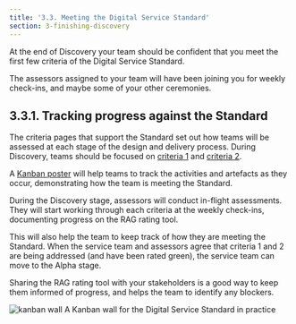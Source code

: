```yaml
---
title: '3.3. Meeting the Digital Service Standard'
section: 3-finishing-discovery
---
```


At the end of Discovery your team should be confident that you meet the first few criteria of the Digital Service Standard.

The assessors assigned to your team will have been joining you for weekly check-ins, and maybe some of your other ceremonies.

## 3.3.1. Tracking progress against the Standard

The criteria pages that support the Standard set out how teams will be assessed at each stage of the design and delivery process. During Discovery, teams should be focused on [criteria 1](https://www.dto.gov.au/standard/1-user-needs/) and [criteria 2](https://www.dto.gov.au/standard/2-multi-disciplinary-team/). 

A [Kanban poster](https://www.dto.gov.au/files/digital-service-standard-kanban-a0.pdf) will help teams to track the activities and artefacts as they occur, demonstrating how the team is meeting the Standard. 

During the Discovery stage, assessors will conduct in-flight assessments. They will start working through each criteria at the weekly check-ins, documenting progress on the RAG rating tool.

This will also help the team to keep track of how they are meeting the Standard. When the service team and assessors agree that criteria 1 and 2 are being addressed (and have been rated green), the service team can move to the Alpha stage. 

Sharing the RAG rating tool with your stakeholders is a good way to keep them informed of progress, and helps the team to identify any blockers.

<img src="{{ site.baseurl }}/images/discovery/3/service-standard-wall.jpg" class="full-width" alt="kanban wall">
<span class="caption">A Kanban wall for the Digital Service Standard in practice</span>
